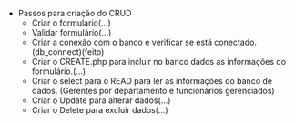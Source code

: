 - Passos para criação do CRUD   
    - Criar o formulario(...)
    - Validar formulário(...)
    - Criar a conexão com o banco e verificar se está conectado. (db_connect)(feito)
    - Criar o CREATE.php para incluir no banco dados as informações do formulário.(...)
    - Criar o select para o READ para ler as informações do banco de dados. (Gerentes por departamento e funcionários gerenciados)
    - Criar o Update para alterar dados(...)
    - Criar o Delete para excluir dados(...)
    